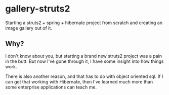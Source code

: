 gallery-struts2
===============

Starting a struts2 + spring + hibernate project from scratch and creating an image gallery out of it.

Why?
----
I don't know about you, but starting a brand new struts2 project was a pain in the butt. But now I've gone through it, I have some insight into how things work.

There is also another reason, and that has to do with object oriented sql. If I can get that working with Hibernate, then I've learned much more than some enterprise applications can teach me.
